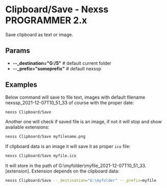 # Clipboard/Save - Nexss PROGRAMMER 2.x

Save clipboard as text or image.

## Params

- **--\_destination="G:/5"** # default current folder
- **--\_prefix="someprefix"** # default nexssp

## Examples

Below command will save to file text, images with default filename
nexssp_2021-12-07T10_51_33 of course with the proper date:

```sh
nexss Clipboard/Save
```

Another one will check if saved file is an image, if not it will stop and show available extensions:

```sh
nexss Clipboard/Save myfilename.png
```

If clipboard data is an image it will save it as proper `ico` file:

```sh
nexss Clipboard/Save myfile.ico
```

It will store in the path of G:\myfolder\myfile_2021-12-07T10_51_33.[extension]. Extension depends on the clipboard data:

```sh
nexss Clipboard/Save --_destination="G:\myfolder" --_prefix=myfile
```
